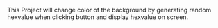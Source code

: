 This Project will change color of the background by generating random hexvalue when clicking button and display hexvalue on screen.
